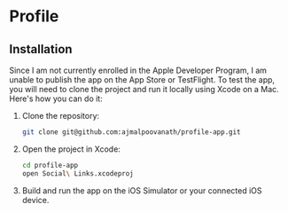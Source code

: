 # Profile



## Installation

Since I am not currently enrolled in the Apple Developer Program, I am unable to publish the app on the App Store or TestFlight. To test the app, you will need to clone the project and run it locally using Xcode on a Mac. Here's how you can do it:

1. Clone the repository:

   ```sh
   git clone git@github.com:ajmalpoovanath/profile-app.git

   ```

2. Open the project in Xcode:

   ```sh
   cd profile-app
   open Social\ Links.xcodeproj

   ```

3. Build and run the app on the iOS Simulator or your connected iOS device.
